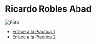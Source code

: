 # Ricardo Robles Abad

![Foto](C:\Users\Admin\Desktop\entregas-practicas\Imagen.jepg)

- [Enlace a la Practica 1]()
- [Enlace a la Practica 2](practica-2.md)
